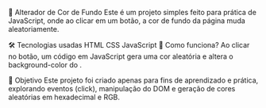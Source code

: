 🎨 Alterador de Cor de Fundo Este é um projeto simples feito para prática de JavaScript, onde ao clicar em um botão, a cor de fundo da página muda aleatoriamente.

🛠️ Tecnologias usadas HTML CSS JavaScript 🚀 Como funciona? Ao clicar no botão, um código em JavaScript gera uma cor aleatória e altera o background-color do .

📌 Objetivo Este projeto foi criado apenas para fins de aprendizado e prática, explorando eventos (click), manipulação do DOM e geração de cores aleatórias em hexadecimal e RGB.
